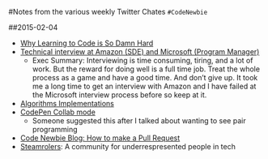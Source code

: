 #Notes from the various weekly Twitter Chates
`#CodeNewbie`

##2015-02-04
-  [Why Learning to Code is So Damn Hard](http://www.vikingcodeschool.com/posts/why-learning-to-code-is-so-damn-hard)
-  [Technical interview at Amazon (SDE) and Microsoft (Program Manager)](http://blog.mattgoyer.com/technical-interview-at-amazon-sde-and-microsoft-program-manager/)
    +  Exec Summary: Interviewing is time consuming, tiring, and a lot of work. But the reward for doing well is a full time job. Treat the whole process as a game and have a good time. And don’t give up. It took me a long time to get an interview with Amazon and I have failed at the Microsoft interview process before so keep at it.
-  [Algorithms Implementations](http://algorithm.zone)
-  [CodePen Collab mode](http://blog.codepen.io/documentation/pro-features/collab-mode/)
    +  Someone suggested this after I talked about wanting to see pair programming
-  [Code Newbie Blog: How to make a Pull Request](http://www.codenewbie.org/blogs/how-to-make-a-pull-request)
-  [Steamrolers](http://steamrolers.com): A community for underrespresented people in tech


